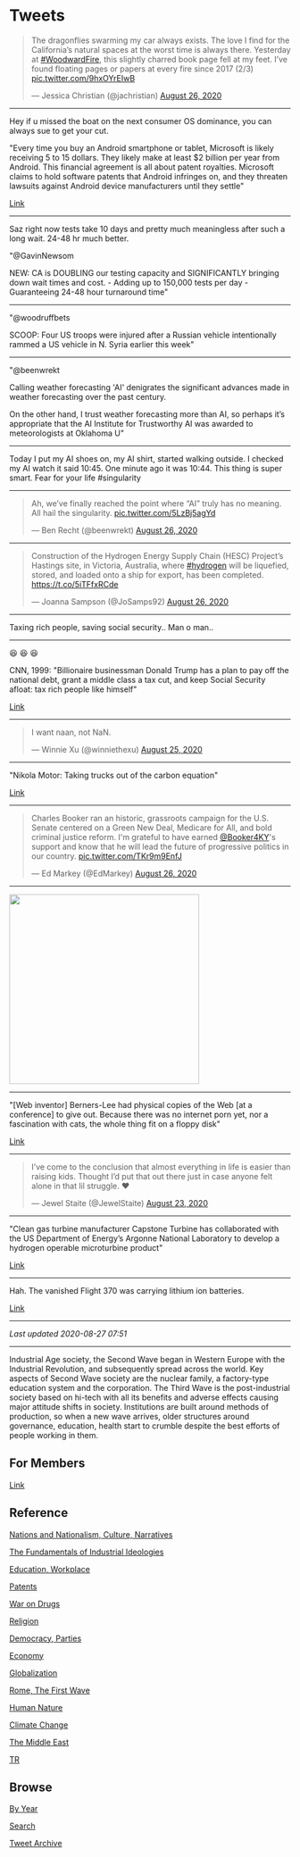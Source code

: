 # Tweets

<blockquote class="twitter-tweet"><p lang="en" dir="ltr">The dragonflies swarming my car always exists. The love I find for the California’s natural spaces at the worst time is always there. Yesterday at <a href="https://twitter.com/hashtag/WoodwardFire?src=hash&amp;ref_src=twsrc%5Etfw">#WoodwardFire</a>, this slightly charred book page fell at my feet. I’ve found floating pages or papers at every fire since 2017 (2/3) <a href="https://t.co/9hxOYrEIwB">pic.twitter.com/9hxOYrEIwB</a></p>&mdash; Jessica Christian (@jachristian) <a href="https://twitter.com/jachristian/status/1298667049468563457?ref_src=twsrc%5Etfw">August 26, 2020</a></blockquote> <script async src="https://platform.twitter.com/widgets.js" charset="utf-8"></script>

---

Hey if u missed the boat on the next consumer OS dominance, you can
always sue to get your cut.

"Every time you buy an Android smartphone or tablet, Microsoft is
likely receiving 5 to 15 dollars. They likely make at least $2 billion
per year from Android. This financial agreement is all about patent
royalties. Microsoft claims to hold software patents that Android
infringes on, and they threaten lawsuits against Android device
manufacturers until they settle"

[Link](https://www.howtogeek.com/183766/why-microsoft-makes-5-to-15-from-every-android-device-sold)

---

Saz right now tests take 10 days and pretty much meaningless after
such a long wait. 24-48 hr much better.

"@GavinNewsom

NEW: CA is DOUBLING our testing capacity and SIGNIFICANTLY bringing
down wait times and cost. - Adding up to 150,000 tests per day -
Guaranteeing 24-48 hour turnaround time"

---

"@woodruffbets

SCOOP: Four US troops were injured after a Russian vehicle
intentionally rammed a US vehicle in N. Syria earlier this week"

---

"@beenwrekt

Calling weather forecasting 'AI' denigrates the significant advances
made in weather forecasting over the past century.

On the other hand, I trust weather forecasting more than AI, so
perhaps it’s appropriate that the AI Institute for Trustworthy AI was
awarded to meteorologists at Oklahoma U"

---

Today I put my AI shoes on, my AI shirt, started walking outside. I
checked my AI watch it said 10:45. One minute ago it was 10:44. This
thing is super smart. Fear for your life \#singularity

---

<blockquote class="twitter-tweet"><p lang="en" dir="ltr">Ah, we’ve finally reached the point where “AI” truly has no meaning. All hail the singularity. <a href="https://t.co/5LzBj5agYd">pic.twitter.com/5LzBj5agYd</a></p>&mdash; Ben Recht (@beenwrekt) <a href="https://twitter.com/beenwrekt/status/1298640144962973699?ref_src=twsrc%5Etfw">August 26, 2020</a></blockquote> <script async src="https://platform.twitter.com/widgets.js" charset="utf-8"></script>

---


<blockquote class="twitter-tweet"><p lang="en" dir="ltr">Construction of the Hydrogen Energy Supply Chain (HESC) Project’s Hastings site, in Victoria, Australia, where <a href="https://twitter.com/hashtag/hydrogen?src=hash&amp;ref_src=twsrc%5Etfw">#hydrogen</a> will be liquefied, stored, and loaded onto a ship for export, has been completed. <a href="https://t.co/5iTFfxRCde">https://t.co/5iTFfxRCde</a></p>&mdash; Joanna Sampson (@JoSamps92) <a href="https://twitter.com/JoSamps92/status/1298614587537924097?ref_src=twsrc%5Etfw">August 26, 2020</a></blockquote> <script async src="https://platform.twitter.com/widgets.js" charset="utf-8"></script>

---

Taxing rich people, saving social security.. Man o man..

---

😆 😆 😆 

CNN, 1999: "Billionaire businessman Donald Trump has a plan to pay off
the national debt, grant a middle class a tax cut, and keep Social
Security afloat: tax rich people like himself"

[Link](https://edition.cnn.com/ALLPOLITICS/stories/1999/11/09/trump.rich/index.html)

---

<blockquote class="twitter-tweet"><p lang="en" dir="ltr">I want naan, not NaN.</p>&mdash; Winnie Xu (@winniethexu) <a href="https://twitter.com/winniethexu/status/1298107871260020737?ref_src=twsrc%5Etfw">August 25, 2020</a></blockquote> <script async src="https://platform.twitter.com/widgets.js" charset="utf-8"></script>

---

"Nikola Motor: Taking trucks out of the carbon equation"

[Link](https://www.h2-view.com/story/nikola-motor-taking-the-truck-out-of-the-carbon-equation/)

---

<blockquote class="twitter-tweet"><p lang="en" dir="ltr">Charles Booker ran an historic, grassroots campaign for the U.S. Senate centered on a Green New Deal, Medicare for All, and bold criminal justice reform. I&#39;m grateful to have earned <a href="https://twitter.com/Booker4KY?ref_src=twsrc%5Etfw">@Booker4KY</a>&#39;s support and know that he will lead the future of progressive politics in our country. <a href="https://t.co/TKr9m9EnfJ">pic.twitter.com/TKr9m9EnfJ</a></p>&mdash; Ed Markey (@EdMarkey) <a href="https://twitter.com/EdMarkey/status/1298613994488508422?ref_src=twsrc%5Etfw">August 26, 2020</a></blockquote> <script async src="https://platform.twitter.com/widgets.js" charset="utf-8"></script>

---

<img width="340" src="https://media1.tenor.com/images/42aaca84317ef6041ca1d259007f459a/tenor.gif?itemid=8071844"/>

---

"[Web inventor] Berners-Lee had physical copies of the Web [at a conference] to
give out. Because there was no internet porn yet, nor a fascination
with cats, the whole thing fit on a floppy disk"

[Link](https://www.kotaku.com.au/2014/03/the-internet-used-to-fit-on-a-single-floppy-disk/)

---

<blockquote class="twitter-tweet"><p lang="en" dir="ltr">I’ve come to the conclusion that almost everything in life is easier than raising kids. Thought I’d put that out there just in case anyone felt alone in that lil struggle. ❤️</p>&mdash; Jewel Staite (@JewelStaite) <a href="https://twitter.com/JewelStaite/status/1297390402882813954?ref_src=twsrc%5Etfw">August 23, 2020</a></blockquote> <script async src="https://platform.twitter.com/widgets.js" charset="utf-8"></script>

---

"Clean gas turbine manufacturer Capstone Turbine has collaborated with
the US Department of Energy’s Argonne National Laboratory to develop a
hydrogen operable microturbine product"

[Link](https://www.h2-view.com/story/capstone-progresses-with-microturbine-hydrogen-testing/)

---

Hah. The vanished Flight 370 was carrying lithium ion batteries. 

[Link](https://youtu.be/kd2KEHvK-q8?t=730)

---

*Last updated 2020-08-27 07:51*

---

Industrial Age society, the Second Wave began in Western Europe with
the Industrial Revolution, and subsequently spread across the
world. Key aspects of Second Wave society are the nuclear family, a
factory-type education system and the corporation. The Third Wave is
the post-industrial society based on hi-tech with all its benefits and
adverse effects causing major attitude shifts in society. Institutions
are built around methods of production, so when a new wave arrives,
older structures around governance, education, health start to crumble
despite the best efforts of people working in them.

## For Members

[Link](https://thirdwave-members.herokuapp.com)

## Reference

[Nations and Nationalism, Culture, Narratives](/2013/02/nations-and-nationalism.md)

[The Fundamentals of Industrial Ideologies](/2011/04/fundamentals-of-industrial-ideologies.md)

[Education, Workplace](2017/09/education-workplace.md)

[Patents](/2018/09/patents.md)

[War on Drugs](/2019/11/war-on-drugs.md)

[Religion](/2015/04/god-religion.md)

[Democracy, Parties](/2016/11/democracy.md)

[Economy](/2018/05/economy.md)

[Globalization](/2018/09/globalization.md)

[Rome, The First Wave](/2017/12/rome.md)

[Human Nature](/2020/07/human-nature.md)

[Climate Change](/2018/12/climate.md)

[The Middle East](/2019/07/middleeast.md)

[TR](../tr)

## Browse

[By Year](years.md)

[Search](search.html)

[Tweet Archive](/tweets/README.md)
